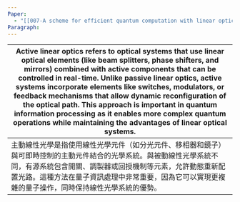 ```yaml
---
Paper:
  - "[[007-A scheme for efficient quantum computation with linear optics]]"
Paragraph:
---
```


| Active linear optics refers to optical systems that use linear optical elements (like beam splitters, phase shifters, and mirrors) combined with active components that can be controlled in real-time. Unlike passive linear optics, active systems incorporate elements like switches, modulators, or feedback mechanisms that allow dynamic reconfiguration of the optical path. This approach is important in quantum information processing as it enables more complex quantum operations while maintaining the advantages of linear optical systems. |
| ---------------------------------------------------------------------------------------------------------------------------------------------------------------------------------------------------------------------------------------------------------------------------------------------------------------------------------------------------------------------------------------------------------------------------------------------------------------------------------------------------------------------------------------------------------- |
| 主動線性光學是指使用線性光學元件（如分光元件、移相器和鏡子）與可即時控制的主動元件結合的光學系統。與被動線性光學系統不同，有源系統包含開關、調製器或回授機制等元素，允許動態重新配置光路。這種方法在量子資訊處理中非常重要，因為它可以實現更複雜的量子操作，同時保持線性光學系統的優勢。                                                                                                                                                                                                                                                                                                                                                                                                               |
